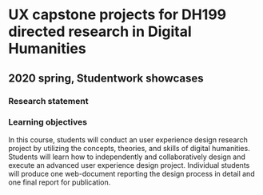 # UX capstone projects for DH199 directed research in Digital Humanities 
## 2020 spring, Studentwork showcases

### Research statement

### Learning objectives 

In this course, students will conduct an user experience design research project by utilizing the concepts, theories, and skills of digital humanities. Students will learn how to independently and collaboratively design and execute an advanced user experience design project. Individual students will produce one web-document reporting the design process in detail and one final report for publication.
